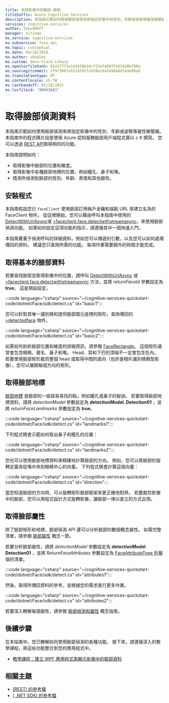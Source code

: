 ```yaml
---
title: 偵測影像中的臉部-臉部
titleSuffix: Azure Cognitive Services
description: 本指南示範如何使用臉部偵測來將指定影像中的性別、年齡或姿勢等屬性解壓縮。
services: cognitive-services
author: SteveMSFT
manager: nitinme
ms.service: cognitive-services
ms.subservice: face-api
ms.topic: conceptual
ms.date: 04/18/2019
ms.author: sbowles
ms.custom: devx-track-csharp
ms.openlocfilehash: 81a5f771e141639b2dcf33afe603fe53428bf88a
ms.sourcegitcommit: 2f9f306fa5224595fa5f8ec6af498a0df4de08a8
ms.translationtype: MT
ms.contentlocale: zh-TW
ms.lasthandoff: 01/28/2021
ms.locfileid: "98943603"
---
```

# <a name="get-face-detection-data"></a>取得臉部偵測資料

本指南示範如何使用臉部偵測來將指定影像中的性別、年齡或姿勢等屬性解壓縮。 本指南中的程式碼片段是使用 Azure 認知服務臉部用戶端程式庫以 c # 撰寫。 您可以透過 [REST API](https://westus.dev.cognitive.microsoft.com/docs/services/563879b61984550e40cbbe8d/operations/563879b61984550f30395236)取得相同的功能。

本指南說明如何：

- 取得影像中臉部的位置和維度。
- 取得影像中各種臉部地標的位置，例如瞳孔、鼻子和嘴。
- 猜測所偵測到臉部的性別、年齡、表情和其他屬性。

## <a name="setup"></a>安裝程式

本指南假設您已[](/dotnet/api/microsoft.azure.cognitiveservices.vision.face.faceclient) `faceClient` 使用臉部訂用帳戶金鑰和端點 URL 來建立名為的 FaceClient 物件。 從這裡開始，您可以藉由呼叫本指南中使用的 [DetectWithUrlAsync](/dotnet/api/microsoft.azure.cognitiveservices.vision.face.faceoperationsextensions.detectwithurlasync)或 [>faceclient.face.detectwithstreamasync](/dotnet/api/microsoft.azure.cognitiveservices.vision.face.faceoperationsextensions.detectwithstreamasync)，來使用臉部偵測功能。 如需如何設定這項功能的指示，請遵循其中一個快速入門。

本指南著重于偵測呼叫的詳細資料，例如您可以傳遞的引數，以及您可以如何處理傳回的資料。 建議您只查詢所需的功能。 每項作業需要額外的時間才能完成。

## <a name="get-basic-face-data"></a>取得基本的臉部資料

若要尋找臉部並取得影像中的位置，請呼叫 [DetectWithUrlAsync](/dotnet/api/microsoft.azure.cognitiveservices.vision.face.faceoperationsextensions.detectwithurlasync) 或 [>faceclient.face.detectwithstreamasync](/dotnet/api/microsoft.azure.cognitiveservices.vision.face.faceoperationsextensions.detectwithstreamasync) 方法，並將 _returnFaceId_ 參數設定為 **true**。 這是預設設定。

:::code language="csharp" source="~/cognitive-services-quickstart-code/dotnet/Face/sdk/detect.cs" id="basic1":::

您可以針對其唯一識別碼和提供臉部圖元座標的矩形，查詢傳回的 [>detectedface](/dotnet/api/microsoft.azure.cognitiveservices.vision.face.models.detectedface) 物件。

:::code language="csharp" source="~/cognitive-services-quickstart-code/dotnet/Face/sdk/detect.cs" id="basic2":::

如需如何剖析臉部位置和維度的詳細資訊，請參閱 [FaceRectangle](/dotnet/api/microsoft.azure.cognitiveservices.vision.face.models.facerectangle)。 這個矩形通常會包含眼睛、眉毛、鼻子和嘴。 Head、耳和下巴的頂端不一定會包含在內。 若要使用臉部矩形裁剪整個 head 或取得中間的直向（也許是相片識別碼類型影像），您可以展開每個方向的矩形。

## <a name="get-face-landmarks"></a>取得臉部地標

[臉部地標](../concepts/face-detection.md#face-landmarks) 是臉部的一組容易尋找的點，例如瞳孔或鼻子的秘訣。 若要取得臉部地標資料，請將 _detectionModel_ 參數設定為 **detectionModel. Detection01** ，並將 _returnFaceLandmarks_ 參數設定為 **true**。

:::code language="csharp" source="~/cognitive-services-quickstart-code/dotnet/Face/sdk/detect.cs" id="landmarks1":::

下列程式碼會示範如何取出鼻子和瞳孔的位置：

:::code language="csharp" source="~/cognitive-services-quickstart-code/dotnet/Face/sdk/detect.cs" id="landmarks2":::

您也可以使用臉部地標資料來精確地計算臉部的方向。 例如，您可以將臉部的旋轉定義為從嘴中央到眼睛中心的向量。 下列程式碼會計算這個向量：

:::code language="csharp" source="~/cognitive-services-quickstart-code/dotnet/Face/sdk/detect.cs" id="direction":::

當您知道臉部的方向時，可以旋轉矩形臉部框架來更正確地對齊。 若要裁剪影像中的臉部，您可以用程式設計方式旋轉影像，讓臉部一律以直立的方式出現。

## <a name="get-face-attributes"></a>取得臉部屬性

除了臉部矩形和地標，臉部偵測 API 還可以分析臉部的數個概念屬性。 如需完整清單，請參閱 [臉部屬性](../concepts/face-detection.md#attributes) 概念一節。

若要分析臉部屬性，請將 _detectionModel_ 參數設定為 **detectionModel Detection01** ，並將 _ReturnFaceAttributes_ 參數設定為 [FaceAttributeType 列舉](/dotnet/api/microsoft.azure.cognitiveservices.vision.face.models.faceattributetype) 值的清單。

:::code language="csharp" source="~/cognitive-services-quickstart-code/dotnet/Face/sdk/detect.cs" id="attributes1":::

然後，取得所傳回資料的參考，並根據您的需求進行更多作業。

:::code language="csharp" source="~/cognitive-services-quickstart-code/dotnet/Face/sdk/detect.cs" id="attributes2":::

若要深入瞭解每個屬性，請參閱 [臉部偵測和屬性](../concepts/face-detection.md) 概念指南。

## <a name="next-steps"></a>後續步驟

在本指南中，您已瞭解如何使用臉部偵測的各種功能。 接下來，請遵循深入的教學課程，將這些功能整合到您的應用程式中。

- [教學課程：建立 WPF 應用程式來顯示影像中的臉部資料](../Tutorials/FaceAPIinCSharpTutorial.md)

## <a name="related-topics"></a>相關主題

- [ (REST) 的參考檔 ](https://westus.dev.cognitive.microsoft.com/docs/services/563879b61984550e40cbbe8d/operations/563879b61984550f30395236)
- [ ( .NET SDK) 的參考檔 ](/dotnet/api/overview/azure/cognitiveservices/client/faceapi)
